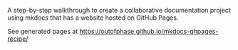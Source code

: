 A step-by-step walkthrough to create a collaborative documentation project using mkdocs that has a website hosted on GitHub Pages.

See generated pages at https://outofphase.github.io/mkdocs-ghpages-recipe/